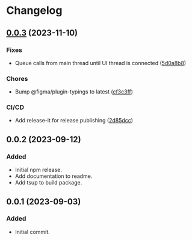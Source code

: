 # Changelog


## [0.0.3](https://github.com/fwextensions/figma-await-call/compare/v0.0.2...v0.0.3) (2023-11-10)


### Fixes

* Queue calls from main thread until UI thread is connected ([5d0a8b8](https://github.com/fwextensions/figma-await-call/commit/5d0a8b8124832c9c9a8d2d5bd54e2eeba8f5b24e))


### Chores

* Bump @figma/plugin-typings to latest ([cf3c3ff](https://github.com/fwextensions/figma-await-call/commit/cf3c3ff600e1c546837b30ce2945141f7e798ff8))


### CI/CD

* Add release-it for release publishing ([2d85dcc](https://github.com/fwextensions/figma-await-call/commit/2d85dcc1b830dd7c9eb95fced0c7501d31943842))


## 0.0.2 (2023-09-12)

### Added

* Initial npm release.
* Add documentation to readme.
* Add tsup to build package.


## 0.0.1 (2023-09-03)

### Added

* Initial commit.

